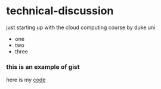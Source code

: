 # technical-discussion
just starting up with the cloud computing course by duke uni 

* one
* two
* three

### this is an example of gist 
here is my [code](https://gist.github.com/PranjalK-09/9d0c7fd88dd85bd8e5b1064f49e8323e)
